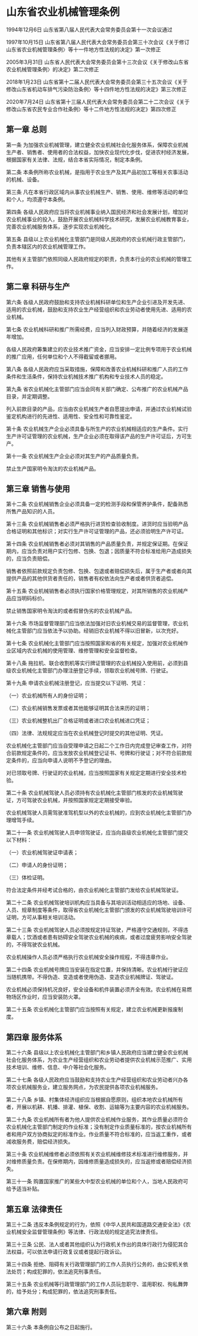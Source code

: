 # 山东省农业机械管理条例

1994年12月6日 山东省第八届人民代表大会常务委员会第十一次会议通过

1997年10月15日 山东省第八届人民代表大会常务委员会第三十次会议《关于修订山东省农业机械管理条例〉等十一件地方性法规的决定》第一次修正

2005年3月31日 山东省人民代表大会常务委员会第十三次会议《关于修改山东省农业机械管理条例〉的决定》第二次修正

2018年1月23日 山东省第十二届人民代表大会常务委员会第三十五次会议《关于修改山东省机动车排气污染防治条例〉等十四件地方性法规的决定》第三次修正

2020年7月24日 山东省第十三届人民代表大会常务委员会第二十二次会议《关于修改山东省农民专业合作社条例〉等十二件地方性法规的决定》第四次修正



## 第一章  总则

第一条 为加强农业机械管理，建立健全农业机械社会化服务体系，保障农业机械生产者、销售者、使用者的合法权益，加快农业现代化步伐，促进农村经济发展，根据国家有关法律、法规，结合本省实际情况，制定本条例。

第二条 本条例所称农业机械，是指用于农业生产及其产品初加工等相关农事活动的机械、设备。

第三条 凡在本省行政区域内从事农业机械生产、销售、使用、维修等活动的单位和个人，均须遵守本条例。

第四条 各级人民政府应当将农业机械事业纳入国民经济和社会发展计划，增加对农业机械事业的投入，鼓励开展农业机械科学技术研究，发展农业机械教育事业，完善农业机械服务体系，逐步实现农业机械化。

第五条 县级以上农业机械化主管部门是同级人民政府的农业机械行政主管部门，负责本辖区内的农业机械管理工作。

其他有关主管部门依照同级人民政府规定的职责，负责本行业的农业机械的管理工作。

## 第二章  科研与生产

第六条 各级人民政府鼓励和支持农业机械科研单位和生产企业引进及开发先进、适用的农业机械，鼓励和支持农业生产经营组织和农业劳动者使用先进、适用的农业机械。

第七条 农业机械科研和推广所需经费，应当列入财政预算，并随着经济的发展逐年增加。

各级人民政府筹集建立的农业技术推广资金，应当安排一定比例专项用于农业机械的推广应用，任何单位和个人不得截留或者挪用。

第八条 各级人民政府应当采取措施，保障和改善农业机械科研和推广人员的工作条件和生活条件，保持农业机械技术推广机构和专业技术人员的稳定。

第九条 省农业机械化主管部门应当会同有关部门确定、公布推广的农业机械产品目录，并定期调整。

列入前款目录的产品，应当由农业机械生产者自愿提出申请，并通过农业机械试验鉴定机构进行的先进性、适用性、安全性和可靠性鉴定。

第十条 农业机械生产企业必须具备与所生产的农业机械相适应的生产条件。实行生产许可证管理的农业机械，生产企业必须在取得该产品的生产许可证后，方可生产。

第十一条 农业机械生产企业必须对其生产的产品质量负责。

禁止生产国家明令淘汰的农业机械产品。

## 第三章  销售与使用

第十二条 农业机械销售企业必须具备一定的检测手段和保管养护条件，配备熟悉所售产品知识的人员。

第十三条 农业机械销售者必须严格执行进货检查验收制度。进货时应当验明产品合格证明和其他标识；对实行生产许可证管理的产品，还必须验明生产许可证。

第十四条 农业机械销售者必须对其销售的产品质量负责，并规定保证期。在保证期内，应当负责对用户实行包修、包换、包退；因质量不符合标准给用户造成损失的，应当负责赔偿。

销售者依照前款规定负责包修、包换、包退或者赔偿损失后，属于生产者或者向其提供产品的其他供货者责任的，销售者有权依法向生产者或者供货者追偿。

第十五条 农业机械销售者必须执行国家价格管理规定，对其所销售的农业机械产品应当明码标价。

禁止销售国家明令淘汰的或者假冒伪劣的农业机械产品。

第十六条 市场监督管理部门应当依法加强对旧农业机械交易的监督管理，农业机械化主管部门应当依法予以协助。经销旧农业机械不得以旧冒新，以次充好。

第十七条 农业机械化主管部门应当按照国家和省的有关规定，加强对农业机械作业区域内农业机械的使用管理、维修管理和安全监督检查。

第十八条 拖拉机、联合收割机等实行牌证管理的农业机械投入使用前，必须到县级农业机械化主管部门办理注册登记手续，领取农业机械号牌、行驶证。

第十九条 申请农业机械注册登记，应当提交以下证明、凭证：

（一）农业机械所有人的身份证明；

（二）农业机械销售发票或者其他能够证明其合法来历的证明；

（三）农业机械整机出厂合格证明或者进口农业机械进口凭证；

（四）法律、法规规定应当在农业机械登记时提交的其他证明、凭证。

农业机械化主管部门应当自受理申请之日起二个工作日内完成登记审查工作，对符合前款规定条件的，应当发放农业机械登记证书、号牌和行驶证；对不符合前款规定条件的，应当向申请人说明不予登记的理由。

对已领取号牌、行驶证的农业机械，应当按照国家有关规定定期进行安全技术检验。

第二十条 农业机械驾驶人员必须持有农业机械化主管部门核发的农业机械驾驶证，方可驾驶农业机械，并按照国家规定定期接受审验。

农业机械驾驶人员需驾驶准驾机型以外的农业机械的，应到农业机械化主管部门办理增驾手续。

第二十一条 农业机械驾驶人员申领驾驶证，应当向县级农业机械化主管部门提交以下材料：

（一）农业机械驾驶证申请表；

（二）申请人的身份证明；

（三）体检证明。

符合法定条件并经考试合格的，由农业机械化主管部门发给农业机械驾驶证。

第二十二条 农业机械驾驶培训机构应当具备与其培训活动相适应的场地、设备、人员、规章制度等条件，取得省农业机械化主管部门颁发的农业机械驾驶培训许可证明，方可从事相关培训活动。

第二十三条 农业机械驾驶人员必须按规定持证驾驶，严格遵守交通规则，不得违章载人；饮酒或者患有妨碍安全驾驶农业机械的疾病，或者过度疲劳影响安全驾驶的，不得驾驶农业机械。

农业机械操作人员必须严格执行农业机械安全操作规程，不得违章作业。

第二十四条 农业机械号牌应当安装在指定位置，并保持清晰。农业机械行驶证应当随机携带。不得伪造、变造或者使用伪造、变造农业机械牌证、驾驶证。

农业机械必须保持机况良好，安全设备和机件装置必须齐全有效。农业机械在易燃物场区作业时，应当安装防火罩。

第二十五条 农业机械化主管部门应当按照有关规定，建立农业机械更新报废制度。

## 第四章  服务体系

第二十六条 县级以上农业机械化主管部门和乡镇人民政府应当建立健全农业机械社会化服务体系，为农业生产经营组织和农业劳动者提供农业机械示范推广、实用技术培训、维修、信息、中介等社会化服务。

第二十七条 各级人民政府应当鼓励和支持农业生产经营组织和农业劳动者兴办各项农业机械服务业，建立服务网点，为农民提供各项农业机械服务。

第二十八条 乡镇、村集体经济组织应当根据自愿原则，组织本地农业机械所有者，开展以机耕、机播、排灌、植保、收割、运输等为主要内容的农业机械服务。

第二十九条 农业机械所有者为他人提供农业机械作业服务，其作业质量必须符合农业机械化主管部门制定的作业标准；没有制定作业质量标准的，按农业机械所有者和用户双方协商拟定的标准作业。作业质量不符合标准的，应当返工重作，或者减收服务费，赔偿经济损失。

第三十条 农业机械维修者必须依照有关农业机械维修技术标准进行维修服务，并对维修质量负责。在保修期内，因维修质量造成损失的，应当返修或者赔偿经济损失。

第三十一条 购置国家推广的某些大中型农业机械的单位和个人，当地人民政府可给予适当补贴。

## 第五章  法律责任

第三十二条 违反本条例规定的行为，依照《中华人民共和国道路交通安全法》《农业机械安全监督管理条例》等法律、行政法规的规定追究法律责任。

第三十三条 公民、法人或者其他组织认为行政机关作出的具体行政行为侵犯其合法权益，可以依法申请行政复议或者提起行政诉讼。

第三十四条 拒绝、阻碍有关行政管理部门的工作人员执行公务的，由公安机关依法处罚；构成犯罪的，依法追究刑事责任。

第三十五条 农业机械等行政管理部门的工作人员玩忽职守、滥用职权、徇私舞弊的，给予处分；构成犯罪的，依法追究刑事责任。

## 第六章  附则

第三十六条 本条例自公布之日起施行。